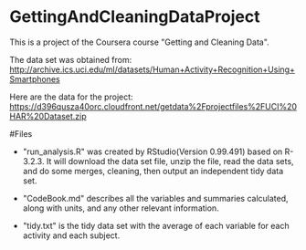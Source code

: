 GettingAndCleaningDataProject
=============================

This is a project of the Coursera course "Getting and Cleaning Data".

The data set was obtained from: 
http://archive.ics.uci.edu/ml/datasets/Human+Activity+Recognition+Using+Smartphones

Here are the data for the project:
https://d396qusza40orc.cloudfront.net/getdata%2Fprojectfiles%2FUCI%20HAR%20Dataset.zip


#Files
* "run_analysis.R" was created by RStudio(Version 0.99.491) based on R-3.2.3. It will download the data set file, unzip the file, read the data sets, and do some merges, cleaning, then output an independent tidy data set.

* "CodeBook.md" describes all the variables and summaries calculated, along with units, and any other relevant information.

* "tidy.txt" is the tidy data set with the average of each variable for each activity and each subject.

